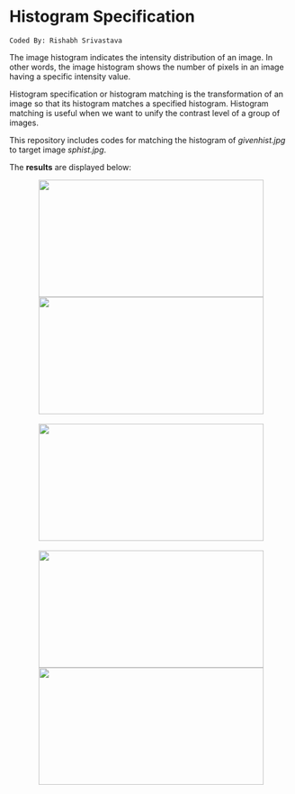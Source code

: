 # Histogram Specification
```
Coded By: Rishabh Srivastava
```
The image histogram indicates the intensity distribution of an image. In other words, the image histogram shows the number of pixels in an image having a specific intensity value.

Histogram specification or histogram matching is the transformation of an image so that its histogram matches a specified histogram. Histogram matching is useful when we want to unify the contrast level of a group of images.

This repository includes codes for matching the histogram of _givenhist.jpg_ to target image _sphist.jpg_.

The **results** are displayed below:

<div align = "center">
  <kbd>
    <img src = "https://user-images.githubusercontent.com/39689610/117840060-6fc73a00-b299-11eb-9886-8d7586c6e7d9.png" width = "400" height = "208">
  </kbd>
  <kbd>
    <img src = "https://user-images.githubusercontent.com/39689610/117840125-8077b000-b299-11eb-827a-fc827ca63b60.png" width = "400" height = "208">
  </kbd>
</div>
<br>
<div align = "center">
  <kbd>
    <img src = "https://user-images.githubusercontent.com/39689610/117840197-908f8f80-b299-11eb-80fe-a0a141ab04e0.png" width = "400" height = "208">
  </kbd>
</div>
<br>
<div align = "center">
  <kbd>
    <img src = "https://user-images.githubusercontent.com/39689610/117840327-adc45e00-b299-11eb-9ef5-6e64ab58bedb.png" width = "400" height = "208">
  </kbd>
  <kbd>
    <img src = "https://user-images.githubusercontent.com/39689610/117840260-a00ed880-b299-11eb-8923-a422480b3503.png" width = "400" height = "208">
  </kbd>
</div>

  
